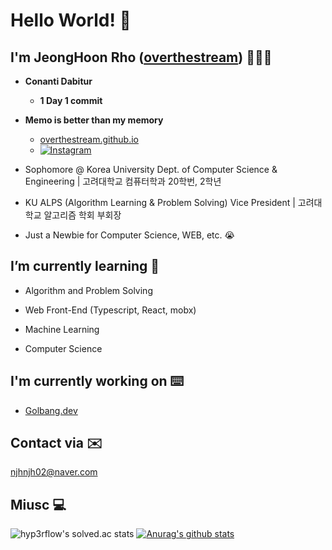 # Hello World! 👋

## I'm JeongHoon Rho ([overthestream]) 👨🏻‍💻

- __Conanti Dabitur__
    - __1 Day 1 commit__
    
- __Memo is better than my memory__
    - [overthestream.github.io](https://overthestream.github.io)
    - [![Instagram](https://img.shields.io/badge/-Instagram-FF69B4?logo=Instagram&link=https://www.instagram.com/overthestream/)](https://www.instagram.com/overthestream/)
    
- Sophomore @ Korea University Dept. of Computer Science & Engineering | 고려대학교 컴퓨터학과 20학번, 2학년

- KU ALPS (Algorithm Learning & Problem Solving) Vice President | 고려대학교 알고리즘 학회 부회장

- Just a Newbie for Computer Science, WEB, etc. 😭

## I’m currently learning 📕
- Algorithm and Problem Solving 

- Web Front-End (Typescript, React, mobx)

- Machine Learning

- Computer Science

## I'm currently working on ⌨️
- [Golbang.dev](https://github.com/golbang-dev)

## Contact via ✉️

njhnjh02@naver.com

## Miusc 💻
![hyp3rflow's solved.ac stats](https://github-readme-solvedac.hyp3rflow.vercel.app/api/?handle=bln01)
[![Anurag's github stats](https://github-readme-stats.vercel.app/api?username=overthestream)](https://github.com/anuraghazra/github-readme-stats)

[overthestream]: https://github.com/overthestream
